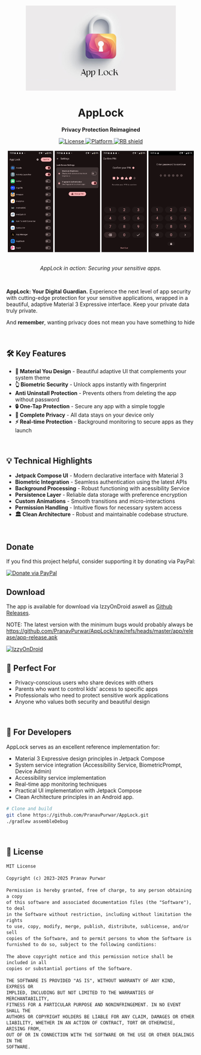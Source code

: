 <!--suppress HtmlDeprecatedAttribute -->
<div align="center">
  <img src="fastlane/metadata/android/en-US/images/featureGraphic.png" alt="AppLock" width="400" />
</div>

<h1 align="center"><b>AppLock</b></h1>
<p align="center"><b>Privacy Protection Reimagined</b></p>

<div align="center">
  <a href="https://opensource.org/licenses/MIT">
    <img src="https://img.shields.io/badge/License-MIT-blue.svg" alt="License">
  </a>
  
  <a href="#">
    <img src="https://img.shields.io/badge/Platform-Android-brightgreen.svg" alt="Platform">
  </a>
  
  <a href="https://shields.rbtlog.dev/simple/dev.pranav.applock">
    <img src="https://shields.rbtlog.dev/simple/dev.pranav.applock" alt="RB shield">
  </a>
</div>

<br>

<div align="center">
  <img src="screenshots/0.webp" width="24%" alt="Screenshot 1"/>
  <img src="screenshots/1.webp" width="24%" alt="Screenshot 2"/>
  <img src="screenshots/2.webp" width="24%" alt="Screenshot 3"/>
  <img src="screenshots/3.webp" width="24%" alt="Screenshot 4"/>
</div>

<br>
<p align="center"><em>AppLock in action: Securing your sensitive apps.</em></p>
<br>

**AppLock: Your Digital Guardian.** Experience the next level of app security with cutting-edge protection for your sensitive applications, wrapped in a beautiful, adaptive
Material 3 Expressive interface. Keep your private data truly private.

And **remember**, wanting privacy does not mean you have something to hide

<br>

## 🛠️ Key Features

- **🎨 Material You Design** - Beautiful adaptive UI that complements your system theme
- **👆 Biometric Security** - Unlock apps instantly with fingerprint
- **Anti Uninstall Protection** - Prevents others from deleting the app without password
- **🔒 One-Tap Protection** - Secure any app with a simple toggle
- **🔐 Complete Privacy** - All data stays on your device only
- **⚡ Real-time Protection** - Background monitoring to secure apps as they launch

<br>

## 💡 Technical Highlights

- **Jetpack Compose UI** - Modern declarative interface with Material 3
- **Biometric Integration** - Seamless authentication using the latest APIs
- **Background Processing** - Robust functioning with acessibility Service
- **Persistence Layer** - Reliable data storage with preference encryption
- **Custom Animations** - Smooth transitions and micro-interactions
- **Permission Handling** - Intuitive flows for necessary system access
- **🏛️ Clean Architecture** - Robust and maintainable codebase structure.

<br>

## Donate

If you find this project helpful, consider supporting it by donating via PayPal:

[<img src="https://img.shields.io/badge/Donate_via_PayPal-00457C?style=for-the-badge&logo=paypal&logoColor=white" height="40" alt="Donate via PayPal">](https://paypal.me/pranavpurwar)

## Download

The app is available for download via IzzyOnDroid aswell as [Github Releases](https://github.com/PranavPurwar/AppLock/releases).

NOTE: The latest version with the minimum bugs would probably always be https://github.com/PranavPurwar/AppLock/raw/refs/heads/master/app/release/app-release.apk

[<img src="https://gitlab.com/IzzyOnDroid/repo/-/raw/master/assets/IzzyOnDroid.png" height="80" alt="IzzyOnDroid">](https://apt.izzysoft.de/packages/dev.pranav.applock)

## 📱 Perfect For

- Privacy-conscious users who share devices with others
- Parents who want to control kids' access to specific apps
- Professionals who need to protect sensitive work applications
- Anyone who values both security and beautiful design

<br>

## 🔨 For Developers

AppLock serves as an excellent reference implementation for:

- Material 3 Expressive design principles in Jetpack Compose
- System service integration (Accessibility Service, BiometricPrompt, Device Admin)
- Accessibility service implementation
- Real-time app monitoring techniques
- Practical UI implementation with Jetpack Compose
- Clean Architecture principles in an Android app.

```bash
# Clone and build
git clone https://github.com/PranavPurwar/AppLock.git
./gradlew assembleDebug
```

<br>

## 📄 License

```
MIT License

Copyright (c) 2023-2025 Pranav Purwar

Permission is hereby granted, free of charge, to any person obtaining a copy
of this software and associated documentation files (the "Software"), to deal
in the Software without restriction, including without limitation the rights
to use, copy, modify, merge, publish, distribute, sublicense, and/or sell
copies of the Software, and to permit persons to whom the Software is
furnished to do so, subject to the following conditions:

The above copyright notice and this permission notice shall be included in all
copies or substantial portions of the Software.

THE SOFTWARE IS PROVIDED "AS IS", WITHOUT WARRANTY OF ANY KIND, EXPRESS OR
IMPLIED, INCLUDING BUT NOT LIMITED TO THE WARRANTIES OF MERCHANTABILITY,
FITNESS FOR A PARTICULAR PURPOSE AND NONINFRINGEMENT. IN NO EVENT SHALL THE
AUTHORS OR COPYRIGHT HOLDERS BE LIABLE FOR ANY CLAIM, DAMAGES OR OTHER
LIABILITY, WHETHER IN AN ACTION OF CONTRACT, TORT OR OTHERWISE, ARISING FROM,
OUT OF OR IN CONNECTION WITH THE SOFTWARE OR THE USE OR OTHER DEALINGS IN THE
SOFTWARE.
```
